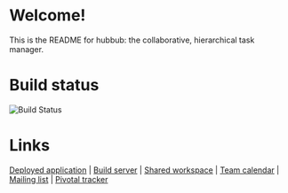 Welcome!
========

This is the README for hubbub: the collaborative, hierarchical task manager.

Build status
============

![Build Status](https://secure.travis-ci.org/gdean123/hubbub.png)

Links
=====

[Deployed application](http://hubbub-dev.heroku.com/) |
[Build server](http://travis-ci.org/#!/gdean123/hubbub) |
[Shared workspace](https://docs.google.com/open?id=0B4jo8FT8cF-1Y2MzNzQwM2MtZTJkNC00NjY0LTk4YTQtMWQ1ODRhNzg4ZjVl) |
[Team calendar](https://www.google.com/calendar/embed?src=ee63qp0vgqk0jhbb2q6hi29h70%40group.calendar.google.com&ctz=America/Los_Angeles) |
[Mailing list](https://groups.google.com/d/forum/hubbub-team) |
[Pivotal tracker](https://www.pivotaltracker.com/projects/442563)
